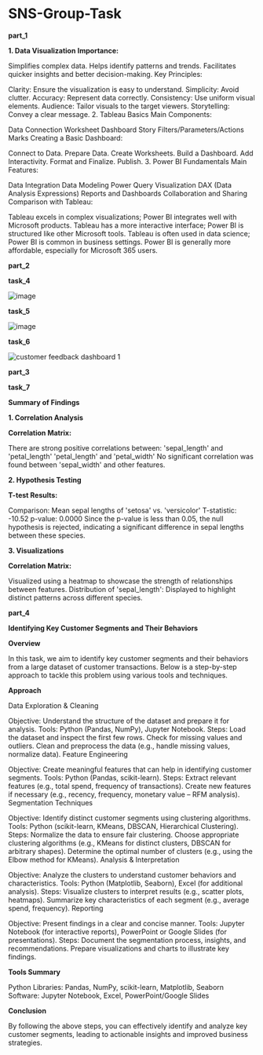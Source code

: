 # SNS-Group-Task

**part_1**

**1. Data Visualization**
**Importance:**

Simplifies complex data.
Helps identify patterns and trends.
Facilitates quicker insights and better decision-making.
Key Principles:

Clarity: Ensure the visualization is easy to understand.
Simplicity: Avoid clutter.
Accuracy: Represent data correctly.
Consistency: Use uniform visual elements.
Audience: Tailor visuals to the target viewers.
Storytelling: Convey a clear message.
2. Tableau Basics
Main Components:

Data Connection
Worksheet
Dashboard
Story
Filters/Parameters/Actions
Marks
Creating a Basic Dashboard:

Connect to Data.
Prepare Data.
Create Worksheets.
Build a Dashboard.
Add Interactivity.
Format and Finalize.
Publish.
3. Power BI Fundamentals
Main Features:

Data Integration
Data Modeling
Power Query
Visualization
DAX (Data Analysis Expressions)
Reports and Dashboards
Collaboration and Sharing
Comparison with Tableau:

Tableau excels in complex visualizations; Power BI integrates well with Microsoft products.
Tableau has a more interactive interface; Power BI is structured like other Microsoft tools.
Tableau is often used in data science; Power BI is common in business settings.
Power BI is generally more affordable, especially for Microsoft 365 users.

**part_2**

**task_4**

![image](https://github.com/user-attachments/assets/08b4e174-0997-489c-b1a1-22c7bd0fc901)

**task_5** 

![image](https://github.com/user-attachments/assets/d325853d-19a8-4142-8a69-ef47e30803ab)


**task_6**

![customer feedback dashboard 1](https://github.com/user-attachments/assets/1324c1ed-68d0-4069-9acc-87157f5896da)


**part_3**

**task_7**

**Summary of Findings**


**1. Correlation Analysis**

**Correlation Matrix:**

There are strong positive correlations between:
'sepal_length' and 'petal_length'
'petal_length' and 'petal_width'
No significant correlation was found between 'sepal_width' and other features.

**2. Hypothesis Testing**

**T-test Results:**

Comparison: Mean sepal lengths of 'setosa' vs. 'versicolor'
T-statistic: -10.52
p-value: 0.0000
Since the p-value is less than 0.05, the null hypothesis is rejected, indicating a significant difference in sepal lengths between these species.

**3. Visualizations**

**Correlation Matrix:**

Visualized using a heatmap to showcase the strength of relationships between features.
Distribution of 'sepal_length':
Displayed to highlight distinct patterns across different species.


**part_4**

**Identifying Key Customer Segments and Their Behaviors**

**Overview**

In this task, we aim to identify key customer segments and their behaviors from a large dataset of customer transactions. Below is a step-by-step approach to tackle this problem using various tools and techniques.

**Approach**

Data Exploration & Cleaning

Objective: Understand the structure of the dataset and prepare it for analysis.
Tools: Python (Pandas, NumPy), Jupyter Notebook.
Steps:
Load the dataset and inspect the first few rows.
Check for missing values and outliers.
Clean and preprocess the data (e.g., handle missing values, normalize data).
Feature Engineering

Objective: Create meaningful features that can help in identifying customer segments.
Tools: Python (Pandas, scikit-learn).
Steps:
Extract relevant features (e.g., total spend, frequency of transactions).
Create new features if necessary (e.g., recency, frequency, monetary value – RFM analysis).
Segmentation Techniques

Objective: Identify distinct customer segments using clustering algorithms.
Tools: Python (scikit-learn, KMeans, DBSCAN, Hierarchical Clustering).
Steps:
Normalize the data to ensure fair clustering.
Choose appropriate clustering algorithms (e.g., KMeans for distinct clusters, DBSCAN for arbitrary shapes).
Determine the optimal number of clusters (e.g., using the Elbow method for KMeans).
Analysis & Interpretation

Objective: Analyze the clusters to understand customer behaviors and characteristics.
Tools: Python (Matplotlib, Seaborn), Excel (for additional analysis).
Steps:
Visualize clusters to interpret results (e.g., scatter plots, heatmaps).
Summarize key characteristics of each segment (e.g., average spend, frequency).
Reporting

Objective: Present findings in a clear and concise manner.
Tools: Jupyter Notebook (for interactive reports), PowerPoint or Google Slides (for presentations).
Steps:
Document the segmentation process, insights, and recommendations.
Prepare visualizations and charts to illustrate key findings.

**Tools Summary**

Python Libraries: Pandas, NumPy, scikit-learn, Matplotlib, Seaborn
Software: Jupyter Notebook, Excel, PowerPoint/Google Slides

**Conclusion**

By following the above steps, you can effectively identify and analyze key customer segments, leading to actionable insights and improved business strategies.

